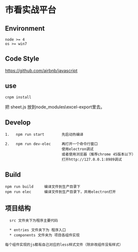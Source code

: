 # 市看实战平台

## Environment

```
node >= 4
os >= win7
```

## Code Style

https://github.com/airbnb/javascript


## use

```
cnpm install
```
把 sheet.js 放到node_modules\excel-export里去。

## Develop

```
1.   npm run start        先启动热编译

2.   npm run dev-elec     再打开一个命令行窗口
                          使用electron调试
                          或者使用浏览器（推荐chrome 45版本以下）
                          打开http://127.0.0.1:8989调试
```

## Build

```
npm run build     编译文件到生产目录下
npm run elec      编译文件到生产目录下，并用electron打开

```

## 项目结构

```
  src 文件夹下为程序主要代码

  * entries 文件夹下为 程序入口
  * components 文件夹为 项目各组件实现

每个组件实现的js都有自己对应的less样式文件（除非改组件没有样式）

```
